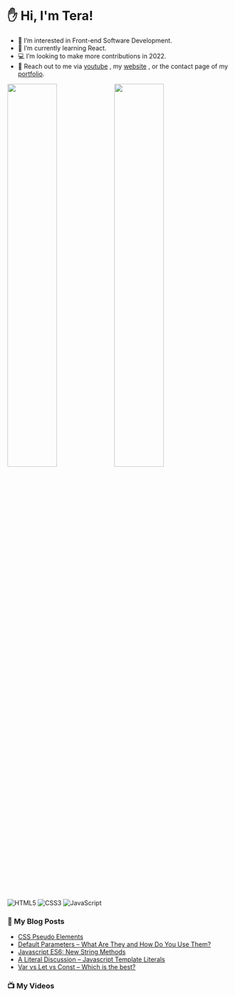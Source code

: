# :hand: Hi, I'm Tera!

- 👀 I’m interested in Front-end Software Development.
- 🧠 I’m currently learning React.
- :computer: I’m looking to make more contributions in 2022.
- :email: Reach out to me via <a href="https://www.youtube.com/channel/UC6u-qjq4vbT-09ZhmKwKqfg">youtube</a> , my <a href="https://technicallyjusttalking.com/"> website</a> , or the contact page of my <a href="https://terabanks.github.io/">portfolio</a>.

<img align="left" width="47%" src="https://github-readme-stats.vercel.app/api?username=terabanks&show_icons=true&theme=radical">

<img align="left" width="47%" src="https://github-readme-stats.vercel.app/api/top-langs/?username=terabanks&layout=compact">

![HTML5](https://img.shields.io/badge/html5-%23E34F26.svg?style=for-the-badge&logo=html5&logoColor=white)
![CSS3](https://img.shields.io/badge/css3-%231572B6.svg?style=for-the-badge&logo=css3&logoColor=white)
![JavaScript](https://img.shields.io/badge/javascript-%23323330.svg?style=for-the-badge&logo=javascript&logoColor=%23F7DF1E)

### :page_with_curl: My Blog Posts
<!-- BLOG-POST-LIST:START -->
- [CSS Pseudo Elements](https://technicallyjusttalking.com/css-pseudo-elements/)
- [Default Parameters – What Are They and How Do You Use Them?](https://technicallyjusttalking.com/default-parameters-what-are-they-and-how-do-you-use-them/)
- [Javascript ES6: New String Methods](https://technicallyjusttalking.com/javascript-es6-new-string-methods/)
- [A Literal Discussion – Javascript Template Literals](https://technicallyjusttalking.com/javascript-template-literals/)
- [Var vs Let vs Const – Which is the best?](https://technicallyjusttalking.com/var-vs-let-vs-const-which-is-the-best/)
<!-- BLOG-POST-LIST:END -->

### :tv: My Videos
<!-- YOUTUBE-VIDEO-LIST:START -->
<!-- YOUTUBE-VIDEO-LIST:END -->
